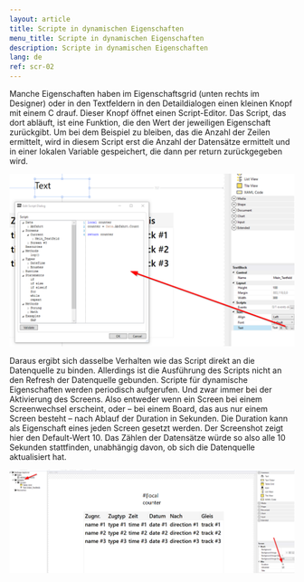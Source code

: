 ```yaml
---
layout: article
title: Scripte in dynamischen Eigenschaften
menu_title: Scripte in dynamischen Eigenschaften
description: Scripte in dynamischen Eigenschaften
lang: de
ref: scr-02
---
```

Manche Eigenschaften haben im Eigenschaftsgrid (unten rechts im Designer) oder in den Textfeldern in den Detaildialogen einen kleinen Knopf mit einem C drauf. Dieser Knopf öffnet einen Script-Editor. Das Script, das dort abläuft, ist eine Funktion, die den Wert der jeweiligen Eigenschaft zurückgibt. Um bei dem Beispiel zu bleiben, das die Anzahl der Zeilen ermittelt, wird in diesem Script erst die Anzahl der Datensätze ermittelt und in einer lokalen Variable gespeichert, die dann per return zurückgegeben wird.

![image_1](/assets/images/scripting/dynamic/dynamic01.png)

Daraus ergibt sich dasselbe Verhalten wie das Script direkt an die Datenquelle zu binden. Allerdings ist die Ausführung des Scripts nicht an den Refresh der Datenquelle gebunden. Scripte für dynamische Eigenschaften werden periodisch aufgerufen. Und zwar immer bei der Aktivierung des Screens. Also entweder wenn ein Screen bei einem Screenwechsel erscheint, oder – bei einem Board, das aus nur einem Screen besteht – nach Ablauf der Duration in Sekunden. Die Duration kann als Eigenschaft eines jeden Screen gesetzt werden. Der Screenshot zeigt hier den Default-Wert 10. Das Zählen der Datensätze würde so also alle 10 Sekunden stattfinden, unabhängig davon, ob sich die Datenquelle aktualisiert hat.

![image_1](/assets/images/scripting/dynamic/dynamic02.png)
